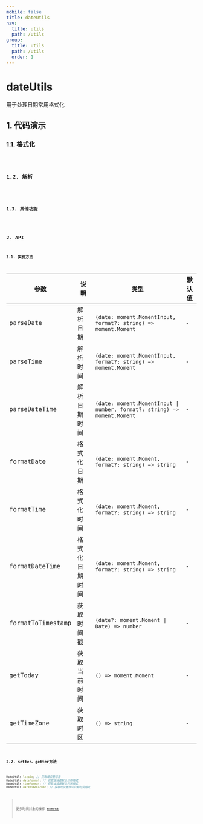 ```yaml
---
mobile: false
title: dateUtils
nav:
  title: utils
  path: /utils
group:
  title: utils
  path: /utils
  order: 1
---
```


# dateUtils
用于处理日期常用格式化

## 1. 代码演示
### 1.1. 格式化

<code hideActions='["CSB", "EXTERNAL"]' src="./demo/index.jsx" />

### 1.2. 解析
<code hideActions='["CSB", "EXTERNAL"]' src="./demo/parseDate.jsx" />

### 1.3. 其他功能

<code hideActions='["CSB", "EXTERNAL"]' src="./demo/other.jsx" />

## 2. API
### 2.1. 实例方法

| 参数              | 说明           | 类型                                                                 | 默认值 |
| ----------------- | -------------- | -------------------------------------------------------------------- | ------ |
| parseDate         | 解析日期       | `(date: moment.MomentInput, format?: string) => moment.Moment`           | -      |
| parseTime         | 解析时间       | `(date: moment.MomentInput, format?: string) => moment.Moment`           | -      |
| parseDateTime     | 解析日期时间   | `(date: moment.MomentInput \| number, format?: string) => moment.Moment` | -      |
| formatDate        | 格式化日期     | `(date: moment.Moment, format?: string) => string`                     | -      |
| formatTime        | 格式化时间     | `(date: moment.Moment, format?: string) => string`                     | -      |
| formatDateTime    | 格式化日期时间 | `(date: moment.Moment, format?: string) => string`| -      |
| formatToTimestamp | 获取时间戳     | `(date?: moment.Moment \| Date) => number`                             | -      |
| getToday          | 获取当前时间   | `() => moment.Moment`                                                  | -      |
| getTimeZone       | 获取时区       | `() => string`                                                       | -      |

### 2.2. setter、getter方法
```js
DateUtils.locale; // 获取或设置语言
DateUtils.dateFormat; // 获取或设置默认日期格式
DateUtils.timeFormat; // 获取或设置默认时间格式
DateUtils.dateTimeFormat; // 获取或设置默认日期时间格式
```

> 更多时间对象的操作 [moment](http://momentjs.cn/)

